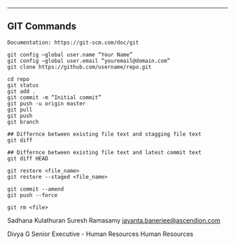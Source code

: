 --------------------
GIT Commands
--------------------
    Documentation: https://git-scm.com/doc/git

    git config –global user.name “Your Name”
    git config –global user.email “youremail@domain.com”
    git clone https://github.com/username/repo.git

    cd repo
    git status
    git add .
    git commit -m “Initial commit”
    git push -u origin master
    git pull
    git push
    git branch

    ## Differnce between existing file text and stagging file text
    git diff

    ## Differnce between existing file text and latest commit text
    git diff HEAD

    git restore <file_name>
    git restore --staged <file_name>

    git commit --amend
    git push --force

    git rm <file>





Sadhana Kulathuran
Suresh Ramasamy
jayanta.banerjee@ascendion.com

Divya G
Senior Executive - Human Resources
Human Resources